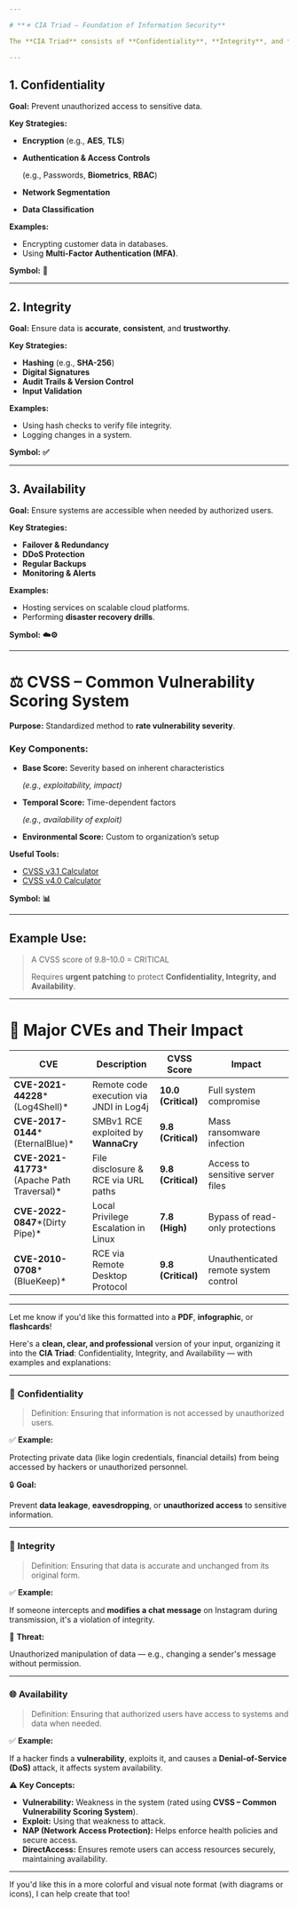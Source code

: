 ```yaml
---

# **✴️ CIA Triad – Foundation of Information Security**

The **CIA Triad** consists of **Confidentiality**, **Integrity**, and **Availability** – the three pillars of securing information.

---
```


## **1. Confidentiality**

**Goal:** Prevent unauthorized access to sensitive data.

**Key Strategies:**

- **Encryption** (e.g., **AES**, **TLS**)
- **Authentication & Access Controls**
    
    (e.g., Passwords, **Biometrics**, **RBAC**)
    
- **Network Segmentation**
- **Data Classification**

**Examples:**

- Encrypting customer data in databases.
- Using **Multi-Factor Authentication (MFA)**.

**Symbol:** **🔐**

---

## **2. Integrity**

**Goal:** Ensure data is **accurate**, **consistent**, and **trustworthy**.

**Key Strategies:**

- **Hashing** (e.g., **SHA-256**)
- **Digital Signatures**
- **Audit Trails & Version Control**
- **Input Validation**

**Examples:**

- Using hash checks to verify file integrity.
- Logging changes in a system.

**Symbol:** **✅**

---

## **3. Availability**

**Goal:** Ensure systems are accessible when needed by authorized users.

**Key Strategies:**

- **Failover & Redundancy**
- **DDoS Protection**
- **Regular Backups**
- **Monitoring & Alerts**

**Examples:**

- Hosting services on scalable cloud platforms.
- Performing **disaster recovery drills**.

**Symbol:** **☁️⚙️**

---

# **⚖️ CVSS – Common Vulnerability Scoring System**

**Purpose:** Standardized method to **rate vulnerability severity**.

### **Key Components:**

- **Base Score:** Severity based on inherent characteristics
    
    *(e.g., exploitability, impact)*
    
- **Temporal Score:** Time-dependent factors
    
    *(e.g., availability of exploit)*
    
- **Environmental Score:** Custom to organization’s setup

**Useful Tools:**

- [CVSS v3.1 Calculator](https://nvd.nist.gov/vuln-metrics/cvss/v3-calculator)
- [CVSS v4.0 Calculator](https://www.first.org/cvss/calculator/4.0)

**Symbol:** **📊**

---

## **Example Use:**

> A CVSS score of 9.8–10.0 = CRITICAL
> 
> 
> Requires **urgent patching** to protect **Confidentiality, Integrity, and Availability**.
> 

---

# **🛑 Major CVEs and Their Impact**

| **CVE** | **Description** | **CVSS Score** | **Impact** |
| --- | --- | --- | --- |
| **CVE-2021-44228***(Log4Shell)* | Remote code execution via JNDI in Log4j | **10.0 (Critical)** | Full system compromise |
| **CVE-2017-0144***(EternalBlue)* | SMBv1 RCE exploited by **WannaCry** | **9.8 (Critical)** | Mass ransomware infection |
| **CVE-2021-41773***(Apache Path Traversal)* | File disclosure & RCE via URL paths | **9.8 (Critical)** | Access to sensitive server files |
| **CVE-2022-0847***(Dirty Pipe)* | Local Privilege Escalation in Linux | **7.8 (High)** | Bypass of read-only protections |
| **CVE-2010-0708***(BlueKeep)* | RCE via Remote Desktop Protocol | **9.8 (Critical)** | Unauthenticated remote system control |

---

Let me know if you'd like this formatted into a **PDF**, **infographic**, or **flashcards**!

Here's a **clean, clear, and professional** version of your input, organizing it into the **CIA Triad**: Confidentiality, Integrity, and Availability — with examples and explanations:

---

### 🔐 **Confidentiality**

> Definition: Ensuring that information is not accessed by unauthorized users.
> 

✅ **Example:**

Protecting private data (like login credentials, financial details) from being accessed by hackers or unauthorized personnel.

🔒 **Goal:**

Prevent **data leakage**, **eavesdropping**, or **unauthorized access** to sensitive information.

---

### 🧩 **Integrity**

> Definition: Ensuring that data is accurate and unchanged from its original form.
> 

✅ **Example:**

If someone intercepts and **modifies a chat message** on Instagram during transmission, it's a violation of integrity.

🚫 **Threat:**

Unauthorized manipulation of data — e.g., changing a sender's message without permission.

---

### 🌐 **Availability**

> Definition: Ensuring that authorized users have access to systems and data when needed.
> 

✅ **Example:**

If a hacker finds a **vulnerability**, exploits it, and causes a **Denial-of-Service (DoS)** attack, it affects system availability.

⚠️ **Key Concepts:**

- **Vulnerability:** Weakness in the system (rated using **CVSS – Common Vulnerability Scoring System**).
- **Exploit:** Using that weakness to attack.
- **NAP (Network Access Protection):** Helps enforce health policies and secure access.
- **DirectAccess:** Ensures remote users can access resources securely, maintaining availability.

---

If you'd like this in a more colorful and visual note format (with diagrams or icons), I can help create that too!
